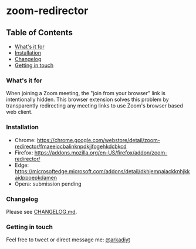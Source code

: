 # zoom-redirector

## Table of Contents
- [What's it for](https://github.com/arkadiyt/zoom-redirector#whats-it-for)
- [Installation](https://github.com/arkadiyt/zoom-redirector#quick-start)
- [Changelog](https://github.com/arkadiyt/zoom-redirector#changelog)
- [Getting in touch](https://github.com/arkadiyt/zoom-redirector#getting-in-touch)

### What's it for

When joining a Zoom meeting, the "join from your browser" link is intentionally hidden. This browser extension solves this problem by transparently redirecting any meeting links to use Zoom's browser based web client.

### Installation

- Chrome: https://chrome.google.com/webstore/detail/zoom-redirector/fmaeeiocbalinknpdkjjfogehkdcbkcd
- Firefox: https://addons.mozilla.org/en-US/firefox/addon/zoom-redirector/
- Edge: https://microsoftedge.microsoft.com/addons/detail/dkhjempaiackknhjkkaidppoepkdamen
- Opera: submission pending

### Changelog

Please see [CHANGELOG.md](https://github.com/arkadiyt/zoom-redirector/blob/master/CHANGELOG.md).

### Getting in touch

Feel free to tweet or direct message me: [@arkadiyt](https://twitter.com/arkadiyt)
